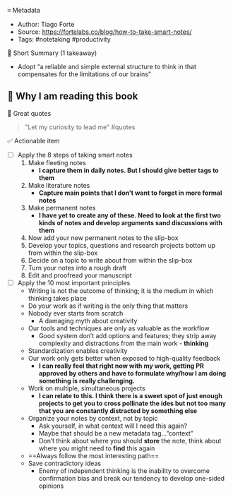 ⌗ Metadata
- Author: Tiago Forte
- Source: https://fortelabs.co/blog/how-to-take-smart-notes/
- Tags: #notetaking #productivity 

📖 Short Summary (1 takeaway)
- Adopt “a reliable and simple external structure to think in that compensates for the limitations of our brains”

🧐 Why I am reading this book
-

🙊 Great quotes
> "Let my curiosity to lead me" #quotes 

✅ Actionable item
- [ ] Apply the 8 steps of taking smart notes
    1. Make fleeting notes
        - __I capture them in daily notes. But I should give better tags to them__
    2. Make literature notes
        - __Capture main points that I don’t want to forget in more formal notes__
    3. Make permanent notes
        - __I have yet to create any of these. Need to look at the first two kinds of notes and develop arguments sand discussions with them__
    4. Now add your new permanent notes to the slip-box
    5. Develop your topics, questions and research projects bottom up from within the slip-box
    6. Decide on a topic to write about from within the slip-box
    7. Turn your notes into a rough draft
    8. Edit and proofread your manuscript
- [ ] Apply the 10 most important principles
    - Writing is not the outcome of thinking; it is the medium in which thinking takes place
    - Do your work as if writing is the only thing that matters
    - Nobody ever starts from scratch
        - A damaging myth about creativity
    - Our tools and techniques are only as valuable as the workflow
        - Good system don’t add options and features; they strip away complexity and distractions from the main work - **thinking**
    - Standardization enables creativity
    - Our work only gets better when exposed to high-quality feedback
        - __I can really feel that right now with my work, getting PR approved by others and have to formulate why/how I am doing something is really challenging.__
    - Work on multiple, simultaneous projects
        - __I can relate to this. I think there is a sweet spot of just enough projects to get you to cross pollinate the ides but not too many that you are constantly distracted by something else__
    - Organize your notes by context, not by topic
        - Ask yourself, in what context will I need this again?
        - Maybe that should be a new metadata tag...”context”
        - Don’t think about where you should **store** the note, think about where you might need to **find** this again
    - ==Always follow the most interesting path==
    - Save contradictory ideas
        - Enemy of independent thinking is the inability to overcome confirmation bias and break our tendency to develop one-sided opinions
